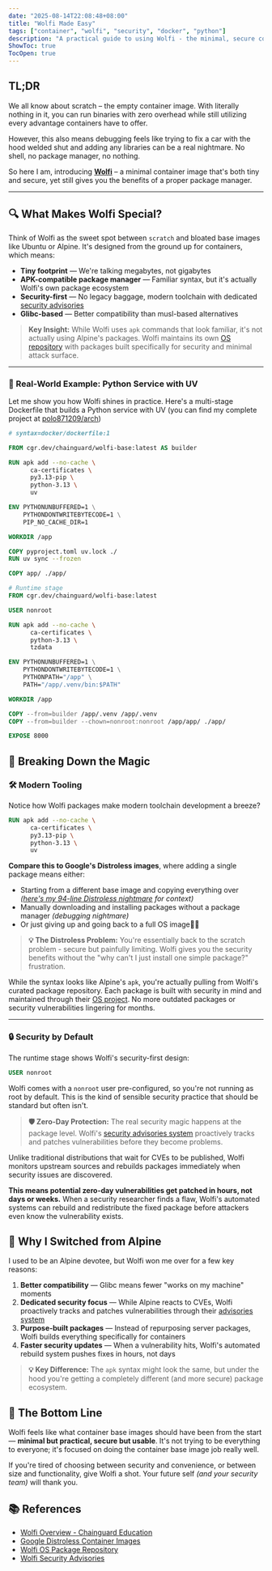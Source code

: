 ```yaml
---
date: "2025-08-14T22:08:48+08:00"
title: "Wolfi Made Easy"
tags: ["container", "wolfi", "security", "docker", "python"]
description: "A practical guide to using Wolfi - the minimal, secure container base image that gives you package management without the bloat"
ShowToc: true
TocOpen: true
---
```


## TL;DR

We all know about scratch – the empty container image. With literally nothing in it, you can run binaries with zero overhead while still utilizing every advantage containers have to offer.

However, this also means debugging feels like trying to fix a car with the hood welded shut and adding any libraries can be a real nightmare. No shell, no package manager, no nothing.

So here I am, introducing **[Wolfi](https://github.com/wolfi-dev)** – a minimal container image that's both tiny and secure, yet still gives you the benefits of a proper package manager.

---

## 🔍 What Makes Wolfi Special?

Think of Wolfi as the sweet spot between `scratch` and bloated base images like Ubuntu or Alpine. It's designed from the ground up for containers, which means:

- **Tiny footprint** — We're talking megabytes, not gigabytes
- **APK-compatible package manager** — Familiar syntax, but it's actually Wolfi's own package ecosystem
- **Security-first** — No legacy baggage, modern toolchain with dedicated [security advisories](https://github.com/wolfi-dev/advisories)
- **Glibc-based** — Better compatibility than musl-based alternatives

> **Key Insight:** While Wolfi uses `apk` commands that look familiar, it's not actually using Alpine's packages. Wolfi maintains its own [OS repository](https://github.com/wolfi-dev/os) with packages built specifically for security and minimal attack surface.

---

### 🚀 Real-World Example: Python Service with UV

Let me show you how Wolfi shines in practice. Here's a multi-stage Dockerfile that builds a Python service with UV (you can find my complete project at [polo871209/arch](https://github.com/polo871209/arch/blob/main/client/Dockerfile))

```dockerfile
# syntax=docker/dockerfile:1

FROM cgr.dev/chainguard/wolfi-base:latest AS builder

RUN apk add --no-cache \
      ca-certificates \
      py3.13-pip \
      python-3.13 \
      uv

ENV PYTHONUNBUFFERED=1 \
    PYTHONDONTWRITEBYTECODE=1 \
    PIP_NO_CACHE_DIR=1

WORKDIR /app

COPY pyproject.toml uv.lock ./
RUN uv sync --frozen

COPY app/ ./app/

# Runtime stage
FROM cgr.dev/chainguard/wolfi-base:latest

USER nonroot

RUN apk add --no-cache \
      ca-certificates \
      python-3.13 \
      tzdata

ENV PYTHONUNBUFFERED=1 \
    PYTHONDONTWRITEBYTECODE=1 \
    PYTHONPATH="/app" \
    PATH="/app/.venv/bin:$PATH"

WORKDIR /app

COPY --from=builder /app/.venv /app/.venv
COPY --from=builder --chown=nonroot:nonroot /app/app/ ./app/

EXPOSE 8000
```

## 🔧 Breaking Down the Magic

### 🛠️ Modern Tooling

Notice how Wolfi packages make modern toolchain development a breeze?

```dockerfile
RUN apk add --no-cache \
      ca-certificates \
      py3.13-pip \
      python-3.13 \
      uv
```

**Compare this to Google's Distroless images**, where adding a single package means either:

- Starting from a different base image and copying everything over _([here's my 94-line Distroless nightmare](https://gist.github.com/polo871209/559332ba3bd08aa992a46ab2a97a45a6) for context)_
- Manually downloading and installing packages without a package manager _(debugging nightmare)_
- Or just giving up and going back to a full OS image🤦‍♂️

> **💡 The Distroless Problem:** You're essentially back to the scratch problem - secure but painfully limiting. Wolfi gives you the security benefits without the "why can't I just install one simple package?" frustration.

While the syntax looks like Alpine's `apk`, you're actually pulling from Wolfi's curated package repository. Each package is built with security in mind and maintained through their [OS project](https://github.com/wolfi-dev/os). No more outdated packages or security vulnerabilities lingering for months.

---

### 🔒 Security by Default

The runtime stage shows Wolfi's security-first design:

```dockerfile
USER nonroot
```

Wolfi comes with a `nonroot` user pre-configured, so you're not running as root by default. This is the kind of sensible security practice that should be standard but often isn't.

> **🛡️ Zero-Day Protection:** The real security magic happens at the package level. Wolfi's [security advisories system](https://github.com/wolfi-dev/advisories) proactively tracks and patches vulnerabilities before they become problems.

Unlike traditional distributions that wait for CVEs to be published, Wolfi monitors upstream sources and rebuilds packages immediately when security issues are discovered.

**This means potential zero-day vulnerabilities get patched in hours, not days or weeks.** When a security researcher finds a flaw, Wolfi's automated systems can rebuild and redistribute the fixed package before attackers even know the vulnerability exists.

## 🔄 Why I Switched from Alpine

I used to be an Alpine devotee, but Wolfi won me over for a few key reasons:

1. **Better compatibility** — Glibc means fewer "works on my machine" moments
2. **Dedicated security focus** — While Alpine reacts to CVEs, Wolfi proactively tracks and patches vulnerabilities through their [advisories system](https://github.com/wolfi-dev/advisories)
3. **Purpose-built packages** — Instead of repurposing server packages, Wolfi builds everything specifically for containers
4. **Faster security updates** — When a vulnerability hits, Wolfi's automated rebuild system pushes fixes in hours, not days

> **💡 Key Difference:** The `apk` syntax might look the same, but under the hood you're getting a completely different (and more secure) package ecosystem.

## 🏁 The Bottom Line

Wolfi feels like what container base images should have been from the start — **minimal but practical, secure but usable**. It's not trying to be everything to everyone; it's focused on doing the container base image job really well.

If you're tired of choosing between security and convenience, or between size and functionality, give Wolfi a shot. Your future self _(and your security team)_ will thank you.

## 📚 References

- [Wolfi Overview - Chainguard Education](https://edu.chainguard.dev/open-source/wolfi/overview/)
- [Google Distroless Container Images](https://github.com/GoogleContainerTools/distroless)
- [Wolfi OS Package Repository](https://github.com/wolfi-dev/os)
- [Wolfi Security Advisories](https://github.com/wolfi-dev/advisories)
